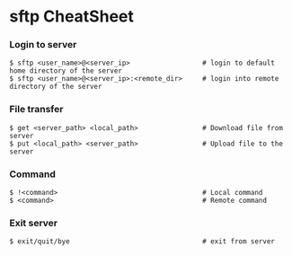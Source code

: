 # sftp CheatSheet
### Login to server
```
$ sftp <user_name>@<server_ip>                  # login to default home directory of the server
$ sftp <user_name>@<server_ip>:<remote_dir>     # login into remote directory of the server
```

### File transfer 
```
$ get <server_path> <local_path>                # Download file from server
$ put <local_path> <server_path>                # Upload file to the server
```

### Command
```
$ !<command>                                    # Local command
$ <command>                                     # Remote command
```

### Exit server
```
$ exit/quit/bye                                 # exit from server
```
